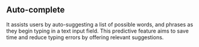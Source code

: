 ## Auto-complete
It assists users by auto-suggesting a list of possible words, and phrases as they begin typing in a text input field. This predictive feature aims to save time and reduce typing errors by offering relevant suggestions.
